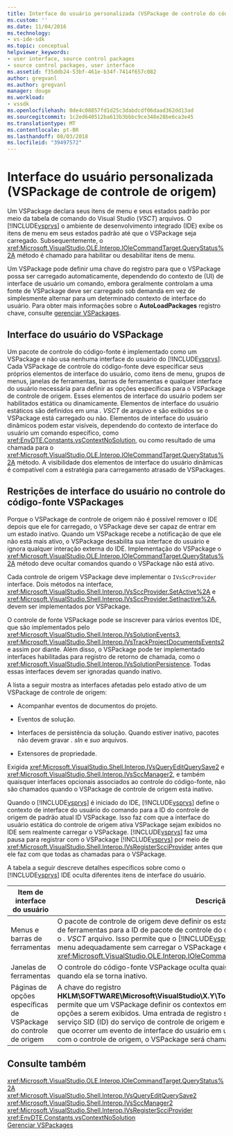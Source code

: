 ```yaml
---
title: Interface do usuário personalizada (VSPackage de controle do código-fonte) | Microsoft Docs
ms.custom: ''
ms.date: 11/04/2016
ms.technology:
- vs-ide-sdk
ms.topic: conceptual
helpviewer_keywords:
- user interface, source control packages
- source control packages, user interface
ms.assetid: f35ddb24-53bf-461e-b34f-7414f657c082
author: gregvanl
ms.author: gregvanl
manager: douge
ms.workload:
- vssdk
ms.openlocfilehash: 0de4c08857fd1d25c3dabdcdf06daad362dd13ad
ms.sourcegitcommit: 1c2ed640512ba613b3bbbc9ce348e28be6ca3e45
ms.translationtype: MT
ms.contentlocale: pt-BR
ms.lasthandoff: 08/03/2018
ms.locfileid: "39497572"
---
```

# <a name="custom-user-interface-source-control-vspackage"></a>Interface do usuário personalizada (VSPackage de controle de origem)
Um VSPackage declara seus itens de menu e seus estados padrão por meio da tabela de comando do Visual Studio (*VSCT*) arquivos. O [!INCLUDE[vsprvs](../../code-quality/includes/vsprvs_md.md)] o ambiente de desenvolvimento integrado (IDE) exibe os itens de menu em seus estados padrão até que o VSPackage seja carregado. Subsequentemente, o <xref:Microsoft.VisualStudio.OLE.Interop.IOleCommandTarget.QueryStatus%2A> método é chamado para habilitar ou desabilitar itens de menu.  
  
 Um VSPackage pode definir uma chave do registro para que o VSPackage possa ser carregado automaticamente, dependendo do contexto de (UI) de interface de usuário um comando, embora geralmente controlam a uma fonte de VSPackage deve ser carregado sob demanda em vez de simplesmente alternar para um determinado contexto de interface do usuário. Para obter mais informações sobre o **AutoLoadPackages** registro chave, consulte [gerenciar VSPackages](../../extensibility/managing-vspackages.md).  
  
## <a name="vspackage-ui"></a>Interface do usuário do VSPackage  
 Um pacote de controle do código-fonte é implementado como um VSPackage e não usa nenhuma interface do usuário do [!INCLUDE[vsprvs](../../code-quality/includes/vsprvs_md.md)]. Cada VSPackage de controle do código-fonte deve especificar seus próprios elementos de interface do usuário, como itens de menu, grupos de menus, janelas de ferramentas, barras de ferramentas e qualquer interface do usuário necessária para definir as opções específicas para o VSPackage de controle de origem. Esses elementos de interface do usuário podem ser habilitados estática ou dinamicamente. Elementos de interface do usuário estáticos são definidos em uma *. VSCT* de arquivo e são exibidos se o VSPackage está carregado ou não. Elementos de interface do usuário dinâmicos podem estar visíveis, dependendo do contexto de interface do usuário um comando específico, como <xref:EnvDTE.Constants.vsContextNoSolution>, ou como resultado de uma chamada para o <xref:Microsoft.VisualStudio.OLE.Interop.IOleCommandTarget.QueryStatus%2A> método. A visibilidade dos elementos de interface do usuário dinâmicas é compatível com a estratégia para carregamento atrasado de VSPackages.  
  
## <a name="ui-constraints-on-source-control-vspackages"></a>Restrições de interface do usuário no controle do código-fonte VSPackages  
 Porque o VSPackage de controle de origem não é possível remover o IDE depois que ele for carregado, o VSPackage deve ser capaz de entrar em um estado inativo. Quando um VSPackage recebe a notificação de que ele não está mais ativo, o VSPackage desabilita sua interface do usuário e ignora qualquer interação externa do IDE. Implementação do VSPackage o <xref:Microsoft.VisualStudio.OLE.Interop.IOleCommandTarget.QueryStatus%2A> método deve ocultar comandos quando o VSPackage não está ativo.  
  
 Cada controle de origem VSPackage deve implementar o `IVsSccProvider` interface. Dois métodos na interface, <xref:Microsoft.VisualStudio.Shell.Interop.IVsSccProvider.SetActive%2A> e <xref:Microsoft.VisualStudio.Shell.Interop.IVsSccProvider.SetInactive%2A>, devem ser implementados por VSPackage.  
  
 O controle de fonte VSPackage pode se inscrever para vários eventos IDE, que são implementados pelo <xref:Microsoft.VisualStudio.Shell.Interop.IVsSolutionEvents3>, <xref:Microsoft.VisualStudio.Shell.Interop.IVsTrackProjectDocumentsEvents2>e assim por diante. Além disso, o VSPackage pode ter implementado interfaces habilitadas para registro de retorno de chamada, como o <xref:Microsoft.VisualStudio.Shell.Interop.IVsSolutionPersistence>. Todas essas interfaces devem ser ignoradas quando inativo.  
  
 A lista a seguir mostra as interfaces afetadas pelo estado ativo de um VSPackage de controle de origem:  
  
-   Acompanhar eventos de documentos do projeto.  
  
-   Eventos de solução.  
  
-   Interfaces de persistência da solução. Quando estiver inativo, pacotes não devem gravar *. sln* e *suo* arquivos.  
  
-   Extensores de propriedade.  
  
 Exigida <xref:Microsoft.VisualStudio.Shell.Interop.IVsQueryEditQuerySave2> e <xref:Microsoft.VisualStudio.Shell.Interop.IVsSccManager2>, e também quaisquer interfaces opcionais associados ao controle do código-fonte, não são chamados quando o VSPackage de controle de origem está inativo.  
  
 Quando o [!INCLUDE[vsprvs](../../code-quality/includes/vsprvs_md.md)] é iniciado do IDE, [!INCLUDE[vsprvs](../../code-quality/includes/vsprvs_md.md)] define o contexto de interface do usuário do comando para a ID do controle de origem de padrão atual ID VSPackage. Isso faz com que a interface do usuário estática do controle de origem ativa VSPackage sejam exibidos no IDE sem realmente carregar o VSPackage. [!INCLUDE[vsprvs](../../code-quality/includes/vsprvs_md.md)] faz uma pausa para registrar com o VSPackage [!INCLUDE[vsprvs](../../code-quality/includes/vsprvs_md.md)] por meio de <xref:Microsoft.VisualStudio.Shell.Interop.IVsRegisterScciProvider> antes que ele faz com que todas as chamadas para o VSPackage.  
  
 A tabela a seguir descreve detalhes específicos sobre como o [!INCLUDE[vsprvs](../../code-quality/includes/vsprvs_md.md)] IDE oculta diferentes itens de interface do usuário.  
  
|Item de interface do usuário|Descrição|  
|-------------|-----------------|  
|Menus e barras de ferramentas|O pacote de controle de origem deve definir os estados iniciais de visibilidade de menu e barra de ferramentas para a ID de pacote de controle do código-fonte na [VisibilityConstraints](../../extensibility/visibilityconstraints-element.md) seção o *. VSCT* arquivo. Isso permite que o [!INCLUDE[vsprvs](../../code-quality/includes/vsprvs_md.md)] IDE para definir o estado dos itens de menu adequadamente sem carregar o VSPackage e chamar uma implementação do <xref:Microsoft.VisualStudio.OLE.Interop.IOleCommandTarget.QueryStatus%2A> método.|  
|Janelas de ferramentas|O controle do código-fonte VSPackage oculta quaisquer janelas de ferramenta que possui quando ela se torna inativo.|  
|Páginas de opções específicas de VSPackage do controle de origem|A chave do registro **HKLM\SOFTWARE\Microsoft\VisualStudio\X.Y\ToolsOptionsPages\VisibilityCmdUIContexts** permite que um VSPackage definir os contextos em que ele requer que suas páginas de opções a serem exibidos. Uma entrada de registro sob essa chave precisa ser criada usando o serviço SID (ID) do serviço de controle de origem e atribuindo um valor DWORD de 1. Sempre que ocorrer um evento de interface do usuário em um contexto de VSPackage é registrado com o controle de origem, o VSPackage será chamado se ele estiver ativo.|  
  
## <a name="see-also"></a>Consulte também  
 <xref:Microsoft.VisualStudio.OLE.Interop.IOleCommandTarget.QueryStatus%2A>   
 <xref:Microsoft.VisualStudio.Shell.Interop.IVsQueryEditQuerySave2>   
 <xref:Microsoft.VisualStudio.Shell.Interop.IVsSccManager2>   
 <xref:Microsoft.VisualStudio.Shell.Interop.IVsRegisterScciProvider>   
 <xref:EnvDTE.Constants.vsContextNoSolution>   
 [Gerenciar VSPackages](../../extensibility/managing-vspackages.md)
